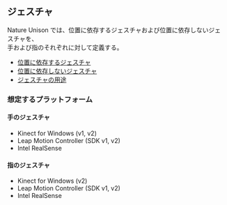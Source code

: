 ﻿## ジェスチャ

Nature Unison では、位置に依存するジェスチャおよび位置に依存しないジェスチャを、  
手および指のそれぞれに対して定義する。

* [位置に依存するジェスチャ](Gestures-Position.ja.md)
* [位置に依存しないジェスチャ](Gestures-Positionless.ja.md)
* [ジェスチャの用途](Gestures-Scenarios.ja.md)

### 想定するプラットフォーム

#### 手のジェスチャ
* Kinect for Windows (v1, v2)
* Leap Motion Controller (SDK v1, v2)
* Intel RealSense

#### 指のジェスチャ
* Kinect for Windows (v2)
* Leap Motion Controller (SDK v1, v2)
* Intel RealSense
